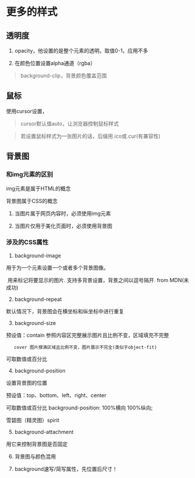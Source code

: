 # 更多的样式

## 透明度

1. opacity，他设置的是整个元素的透明，取值0-1，应用不多

2. 在颜色位置设置alpha通道（rgba）

> background-clip，背景颜色覆盖范围

## 鼠标

使用cursor设置，

> cursor默认值auto，让浏览器控制鼠标样式

> 若设置鼠标样式为一张图片的话，后缀用.ico或.cur(有兼容性)

## 背景图

### 和img元素的区别

img元素是属于HTML的概念

背景图属于CSS的概念

1. 当图片属于网页内容时，必须使用img元素

2. 当图片仅用于美化页面时，必须使用背景图

### 涉及的CSS属性

1. background-image

用于为一个元素设置一个或者多个背景图像。

<image> 用来标记将要显示的图片. 支持多背景设置，背景之间以逗号隔开.  from  MDN(未成功)

2. background-repeat

默认情况下，背景图会在横坐标和纵坐标中进行重复

3. background-size

预设值：contain 参照内容区完整展示图片且比例不变，区域填充不完整

       cover 图片撑满区域且比例不变，图片展示不完全(类似于object-fit)

可取数值或百分比

4. background-position

设置背景图的位置

预设值：top、bottom、left、right、center

可取数值或百分比   background-position: 100%横向 100%纵向;

雪碧图（精灵图）spirit

5. background-attachment

用它来控制背景图是否固定

6. 背景图与颜色混用

7. background速写/简写属性，先位置后尺寸！
